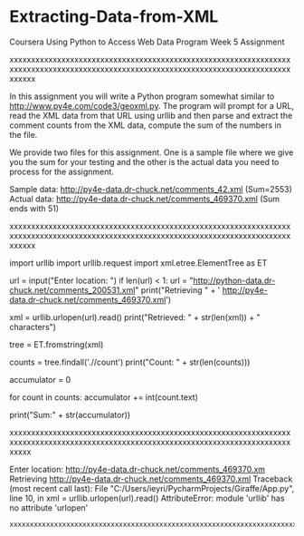 # Extracting-Data-from-XML

Coursera Using Python to Access Web Data Program Week 5 Assignment

xxxxxxxxxxxxxxxxxxxxxxxxxxxxxxxxxxxxxxxxxxxxxxxxxxxxxxxxxxxxxxxxxxxxxxxxxxxxxxxxxxxxxxxxxxxxxxxxxxxxxxxxxxxxxxxxxxxxxxxxxxxxxxxxxxxxxxxx

In this assignment you will write a Python program somewhat similar to http://www.py4e.com/code3/geoxml.py. The program will prompt for a URL, read the XML data from that URL using urllib and then parse and extract the comment counts from the XML data, compute the sum of the numbers in the file.

We provide two files for this assignment. One is a sample file where we give you the sum for your testing and the other is the actual data you need to process for the assignment.

Sample data: http://py4e-data.dr-chuck.net/comments_42.xml (Sum=2553)
Actual data: http://py4e-data.dr-chuck.net/comments_469370.xml (Sum ends with 51)

xxxxxxxxxxxxxxxxxxxxxxxxxxxxxxxxxxxxxxxxxxxxxxxxxxxxxxxxxxxxxxxxxxxxxxxxxxxxxxxxxxxxxxxxxxxxxxxxxxxxxxxxxxxxxxxxxxxxxxxxxxxxxxxxxxxxxxxx

import urllib
import urllib.request
import xml.etree.ElementTree as ET

url = input("Enter location: ")
if len(url) < 1:
    url = "http://python-data.dr-chuck.net/comments_200531.xml"
print("Retrieving " + ' http://py4e-data.dr-chuck.net/comments_469370.xml')

xml = urllib.urlopen(url).read()
print("Retrieved: " + str(len(xml)) + " characters")

tree = ET.fromstring(xml)

counts =  tree.findall('.//count')
print("Count: " + str(len(counts)))

accumulator = 0

for count in counts:
    accumulator += int(count.text)

print("Sum:" + str(accumulator))

xxxxxxxxxxxxxxxxxxxxxxxxxxxxxxxxxxxxxxxxxxxxxxxxxxxxxxxxxxxxxxxxxxxxxxxxxxxxxxxxxxxxxxxxxxxxxxxxxxxxxxxxxxxxxxxxxxxxxxxxxxxxxxxxxxxxxxx

Enter location:  http://py4e-data.dr-chuck.net/comments_469370.xm
Retrieving  http://py4e-data.dr-chuck.net/comments_469370.xml
Traceback (most recent call last):
  File "C:/Users/ieyri/PycharmProjects/Giraffe/App.py", line 10, in <module>
    xml = urllib.urlopen(url).read()
AttributeError: module 'urllib' has no attribute 'urlopen'
    
    xxxxxxxxxxxxxxxxxxxxxxxxxxxxxxxxxxxxxxxxxxxxxxxxxxxxxxxxxxxxxxxxxxxxxxxxxxxxxxxxxxxxxxxxxxxxxxxxxxxxxxxxxxxxxxxxxxxxxxxxxxxxxxxxxxx
